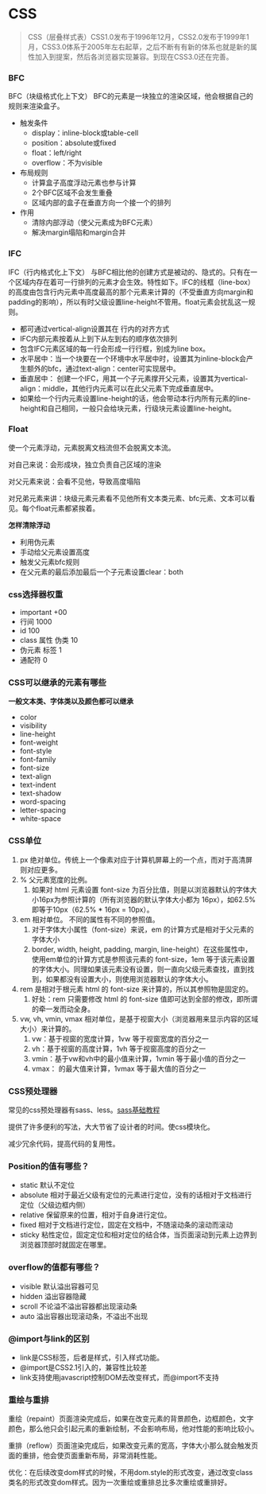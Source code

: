 # CSS

> CSS（层叠样式表）CSS1.0发布于1996年12月，CSS2.0发布于1999年1月，CSS3.0体系于2005年左右起草，之后不断有有新的体系也就是新的属性加入到提案，然后各浏览器实现兼容。到现在CSS3.0还在完善。



### BFC

BFC（块级格式化上下文） BFC的元素是一块独立的渲染区域，他会根据自己的规则来渲染盒子。

- 触发条件
  - display：inline-block或table-cell
  - position：absolute或fixed
  - float：left/right
  - overflow：不为visible
- 布局规则
  - 计算盒子高度浮动元素也参与计算
  - 2个BFC区域不会发生重叠
  - 区域内部的盒子在垂直方向一个接一个的排列
- 作用
  - 清除内部浮动（使父元素成为BFC元素）
  - 解决margin塌陷和margin合并

### IFC

IFC（行内格式化上下文） 与BFC相比他的创建方式是被动的、隐式的。只有在一个区域内存在着可一行排列的元素才会生效。特性如下。IFC的线框（line-box）的高度由包含行内元素中高度最高的那个元素来计算的（不受垂直方向margin和padding的影响），所以有时父级设置line-height不管用。float元素会扰乱这一规则。

- 都可通过vertical-align设置其在 行内的对齐方式
- IFC内部元素按着从上到下从左到右的顺序依次排列
- 包含IFC元素区域的每一行会形成一行行框，别成为line box。
- 水平居中：当一个块要在一个环境中水平居中时，设置其为inline-block会产生额外的bfc，通过text-align：center可实现居中。
- 垂直居中： 创建一个IFC，用其一个子元素撑开父元素，设置其为vertical-align：middle，其他行内元素可以在此父元素下完成垂直居中。
- 如果给一个行内元素设置line-height的话，他会带动本行内所有元素的line-height和自己相同，一般只会给块元素，行级块元素设置line-height。

### Float

使一个元素浮动，元素脱离文档流但不会脱离文本流。

对自己来说：会形成块，独立负责自己区域的渲染

对父元素来说：会看不见他，导致高度塌陷

对兄弟元素来讲：块级元素元素看不见他所有文本类元素、bfc元素、文本可以看见。每个float元素都紧挨着。

**怎样清除浮动**

- 利用伪元素
- 手动给父元素设置高度
- 触发父元素bfc规则
- 在父元素的最后添加最后一个子元素设置clear：both

### css选择器权重

- important +00 
- 行间 1000
- id 100
- class 属性 伪类 10
- 伪元素 标签 1
- 通配符 0

### CSS可以继承的元素有哪些

**一般文本类、字体类以及颜色都可以继承**

- color
- visibility
- line-height
- font-weight
- font-style
- font-family
- font-size
- text-align
- text-indent
- text-shadow
- word-spacing
- letter-spacing
- white-space

### CSS单位

1. px 绝对单位。传统上一个像素对应于计算机屏幕上的一个点，而对于高清屏则对应更多。
2. % 父元素宽度的比例。
   1. 如果对 html 元素设置 font-size 为百分比值，则是以浏览器默认的字体大小16px为参照计算的（所有浏览器的默认字体大小都为 16px），如62.5%即等于10px（62.5% * 16px = 10px）。
3. em 相对单位。 不同的属性有不同的参照值。
   1. 对于字体大小属性（font-size）来说，em 的计算方式是相对于父元素的字体大小
   2. border, width, height, padding, margin, line-height）在这些属性中，使用em单位的计算方式是参照该元素的 font-size，1em 等于该元素设置的字体大小。同理如果该元素没有设置，则一直向父级元素查找，直到找到，如果都没有设置大小，则使用浏览器默认的字体大小。
4. rem 是相对于根元素 html 的 font-size 来计算的，所以其参照物是固定的。
   1. 好处：rem 只需要修改 html 的 font-size 值即可达到全部的修改，即所谓的牵一发而动全身。
5. vw, vh, vmin, vmax 相对单位，是基于视窗大小（浏览器用来显示内容的区域大小）来计算的。
   1. vw：基于视窗的宽度计算，1vw 等于视窗宽度的百分之一
   2. vh：基于视窗的高度计算，1vh 等于视窗高度的百分之一
   3. vmin：基于vw和vh中的最小值来计算，1vmin 等于最小值的百分之一
   4. vmax：   的最大值来计算，1vmax 等于最大值的百分之一

### CSS预处理器

常见的css预处理器有sass、less。[sass基础教程](http://www.ruanyifeng.com/blog/2012/06/sass.html)

提供了许多便利的写法，大大节省了设计者的时间。使css模块化。

减少冗余代码，提高代码的复用性。

### Position的值有哪些？

- static 默认不定位
- absolute 相对于最近父级有定位的元素进行定位，没有的话相对于文档进行定位（父级边框内侧）
- relative 保留原来的位置，相对于自身进行定位。
- fixed 相对于文档进行定位，固定在文档中，不随滚动条的滚动而滚动
- sticky 粘性定位，固定定位和相对定位的结合体，当页面滚动到元素上边界到浏览器顶部时就固定在哪里。

### overflow的值都有哪些？

- visible 默认溢出容器可见
- hidden 溢出容器隐藏
- scroll 不论溢不溢出容器都出现滚动条
- auto 溢出容器出现滚动条，不溢出不出现

### @import与link的区别

- link是CSS标签，后者是样式，引入样式功能。
- @import是CSS2.1引入的，兼容性比较差
- link支持使用javascript控制DOM去改变样式，而@import不支持

### 重绘与重排

重绘（repaint）页面渲染完成后，如果在改变元素的背景颜色，边框颜色，文字颜色，那么他只会引起元素的重新绘制，不会影响布局，他对性能的影响比较小。

重排（reflow）页面渲染完成后，如果改变元素的宽高，字体大小那么就会触发页面的重排，他会使页面重新布局，非常消耗性能。

优化：在后续改变dom样式的时候，不用dom.style的形式改变，通过改变class类名的形式改变dom样式。因为一次重绘或重排总比多次重绘或重排好。